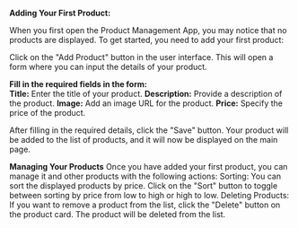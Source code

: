 **Adding Your First Product:**  

When you first open the Product Management App, you may notice that no products are displayed. To get started, you need to add your first product:  

Click on the "Add Product" button in the user interface. This will open a form where you can input the details of your product.

**Fill in the required fields in the form:**\
**Title:** Enter the title of your product.
**Description:** Provide a description of the product.
**Image:** Add an image URL for the product.
**Price:** Specify the price of the product.
  
After filling in the required details, click the "Save" button. Your product will be added to the list of products, and it will now be displayed on the main page.

**Managing Your Products**
Once you have added your first product, you can manage it and other products with the following actions:
Sorting: You can sort the displayed products by price. Click on the "Sort" button to toggle between sorting by price from low to high or high to low.
Deleting Products: If you want to remove a product from the list, click the "Delete" button on the product card. The product will be deleted from the list.

